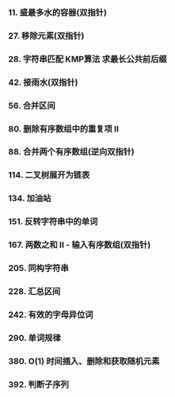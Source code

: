 ### 11. 盛最多水的容器(双指针)
### 27. 移除元素(双指针)
### 28. 字符串匹配 KMP算法 求最长公共前后缀
### 42. 接雨水(双指针)
### 56. 合并区间
### 80. 删除有序数组中的重复项 II
### 88. 合并两个有序数组(逆向双指针)
### 114. 二叉树展开为链表
### 134. 加油站
### 151. 反转字符串中的单词
### 167. 两数之和 II - 输入有序数组(双指针)
### 205. 同构字符串
### 228. 汇总区间
### 242. 有效的字母异位词
### 290. 单词规律
### 380. O(1) 时间插入、删除和获取随机元素
### 392. 判断子序列
